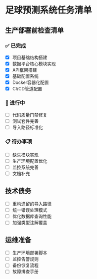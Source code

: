 # 足球预测系统任务清单

## 生产部署前检查清单

### ✅ 已完成

- [x] 项目基础结构搭建
- [x] 数据平台核心模块实现
- [x] API框架搭建
- [x] 基础配置系统
- [x] Docker容器化配置
- [x] CI/CD管道配置

### 🔧 进行中

- [ ] 代码质量门禁修复
- [ ] 测试套件完善
- [ ] 导入路径标准化

### 📋 待办事项

- [ ] 缺失模块实现
- [ ] 生产环境配置优化
- [ ] 监控系统完善
- [ ] 文档补充

## 技术债务

- [ ] 重构遗留的导入路径
- [ ] 统一错误处理模式
- [ ] 优化数据库查询性能
- [ ] 加强类型注解覆盖

## 运维准备

- [ ] 生产环境部署脚本
- [ ] 监控告警规则
- [ ] 备份恢复流程
- [ ] 故障排查手册
